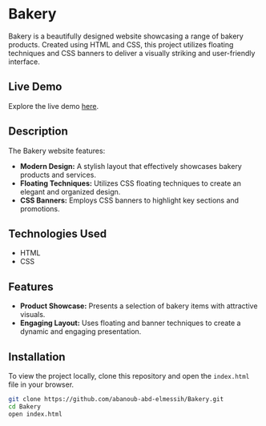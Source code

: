 # Bakery

Bakery is a beautifully designed website showcasing a range of bakery products. Created using HTML and CSS, this project utilizes floating techniques and CSS banners to deliver a visually striking and user-friendly interface.

## Live Demo

Explore the live demo [here](https://abanoub-abd-elmessih.github.io/Bakery/).

## Description

The Bakery website features:
- **Modern Design:** A stylish layout that effectively showcases bakery products and services.
- **Floating Techniques:** Utilizes CSS floating techniques to create an elegant and organized design.
- **CSS Banners:** Employs CSS banners to highlight key sections and promotions.


## Technologies Used

- HTML
- CSS

## Features

- **Product Showcase:** Presents a selection of bakery items with attractive visuals.
- **Engaging Layout:** Uses floating and banner techniques to create a dynamic and engaging presentation.

## Installation

To view the project locally, clone this repository and open the `index.html` file in your browser.

```bash
git clone https://github.com/abanoub-abd-elmessih/Bakery.git
cd Bakery
open index.html
